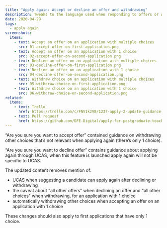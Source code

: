 ```yaml
---
title: "Apply again: Accept or decline an offer and withdrawing"
description: Tweaks to the language used when responding to offers or withdrawing.
date: 2020-04-29
tags:
  - apply again
screenshots:
  items:
    - text: Accept an offer on an application with multiple choices
      src: 01-accept-offer-on-first-application.png
    - text: Accept an offer on an application with 1 choice
      src: 02-accept-offer-on-second-application.png
    - text: Decline an offer on an application with multiple choices
      src: 03-decline-offer-on-first-application.png
    - text: Decline an offer on an application with 1 choice
      src: 04-decline-offer-on-second-application.png
    - text: Withdraw choice on an application with multiple choices
      src: 05-withdraw-choice-on-first-application.png
    - text: Withdraw choice on an application with 1 choice
      src: 06-withdraw-choice-on-second-application.png
related:
  items:
    - text: Trello
      href: https://trello.com/c/FNV1k2V8/1237-apply-2-update-guidance-on-accepting-or-rejecting-offers
    - text: Pull request
      href: https://github.com/DFE-Digital/apply-for-postgraduate-teacher-training-prototype/pull/386
---
```


“Are you sure you want to accept offer” contained guidance on withdrawing other choices that’s not relevant when applying again (there’s only 1 choice).

“Are you sure you want to decline offer” contains guidance about applying again through UCAS, when this feature is launched apply again will not be specific to UCAS.

The updated content removes mention of:

- UCAS when suggesting a candidate can apply again after declining or withdrawing
- the caveat about "all other offers" when declining an offer and "all other choices" when withdrawing, for an application with 1 choice
- automatically withdrawing other choices when accepting an offer on an application with 1 choice

These changes should also apply to first applications that have only 1 choice.
